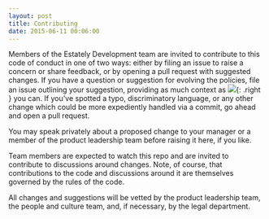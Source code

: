 ```yaml
---
layout: post
title: Contributing
date: 2015-06-11 00:06:00
---
```


Members of the Estately Development team are invited to contribute to this code of conduct in one of two ways: either by filing an issue to raise a concern or share feedback, or by opening a pull request with suggested changes. If you have a question or suggestion for evolving the policies, file an issue outlining your suggestion, providing as much context as ![](/images/megaphone.png){: .right }
you can. If you’ve spotted a typo, discriminatory language, or any other change which could be more expediently handled via a commit, go ahead and open a pull request. 

You may speak privately about a proposed change to your manager or a member of the product leadership team before raising it here, if you like.

Team members are expected to watch this repo and are invited to contribute to discussions around changes. Note, of course, that contributions to the code and discussions around it are themselves governed by the rules of the code.

All changes and suggestions will be vetted by the product leadership team, the people and culture team, and, if necessary, by the legal department.
